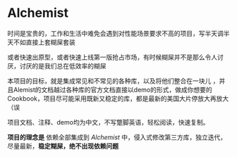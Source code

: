 # Alchemist

时间是宝贵的，工作和生活中难免会遇到对性能场景要求不高的项目，写半天调半天不如直接上套糊屎套装

或者快速出原型，或者快速上线第一版抢占市场，有时候糊屎并不是那么令人讨厌，讨厌的是我们总在低效率的糊屎

本项目的目标，就是集成常见和不常见的各种库，以及将他们整合在一块儿 ，并且Alemist的文档越过各种库的官方文档直接以demo的形式，做成你想要的Cookbook，项目尽可能采用既新又稳定的库，都是最新的美国大片停放大再放大（误

项目文档、注释、demo均为中文，不写蹩脚英语，轻松阅读，快速复制。

**项目的理念是** 依赖全部集成到 *Alchemist* 中，侵入式修改第三方库，独立迭代，尽量最新，**稳定糊屎，绝不出现依赖问题**
